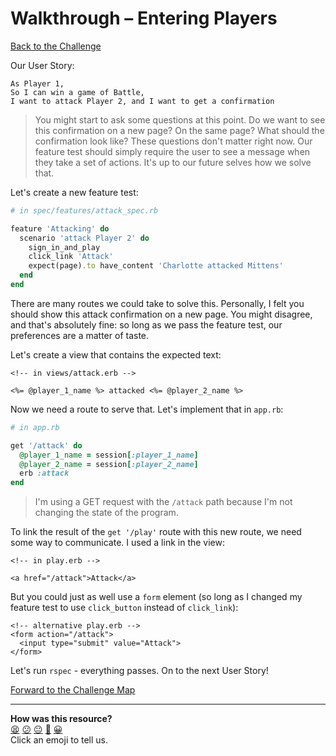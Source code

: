 # Walkthrough – Entering Players

[Back to the Challenge](../attacking_player_2.md)

Our User Story:

```
As Player 1,
So I can win a game of Battle,
I want to attack Player 2, and I want to get a confirmation
```

> You might start to ask some questions at this point. Do we want to see this confirmation on a new page? On the same page? What should the confirmation look like? These questions don't matter right now. Our feature test should simply require the user to see a message when they take a set of actions. It's up to our future selves how we solve that.

Let's create a new feature test:

```ruby
# in spec/features/attack_spec.rb

feature 'Attacking' do
  scenario 'attack Player 2' do
    sign_in_and_play
    click_link 'Attack'
    expect(page).to have_content 'Charlotte attacked Mittens'
  end
end
```

There are many routes we could take to solve this. Personally, I felt you should show this attack confirmation on a new page. You might disagree, and that's absolutely fine: so long as we pass the feature test, our preferences are a matter of taste.

Let's create a view that contains the expected text:

```erb
<!-- in views/attack.erb -->

<%= @player_1_name %> attacked <%= @player_2_name %>
```

Now we need a route to serve that. Let's implement that in `app.rb`:

```ruby
# in app.rb

get '/attack' do
  @player_1_name = session[:player_1_name]
  @player_2_name = session[:player_2_name]
  erb :attack
end
```

> I'm using a GET request with the `/attack` path because I'm not changing the state of the program.

To link the result of the `get '/play'` route with this new route, we need some way to communicate. I used a link in the view:

```erb
<!-- in play.erb -->

<a href="/attack">Attack</a>
```

But you could just as well use a `form` element (so long as I changed my feature test to use `click_button` instead of `click_link`):

```erb
<!-- alternative play.erb -->
<form action="/attack">
  <input type="submit" value="Attack">
</form>
```

Let's run `rspec` - everything passes. On to the next User Story!

[Forward to the Challenge Map](../README.md)

<!-- BEGIN GENERATED SECTION DO NOT EDIT -->

---

**How was this resource?**  
[😫](https://airtable.com/shrUJ3t7KLMqVRFKR?prefill_Repository=course&prefill_File=intro_to_the_web/walkthroughs/attacking_player_2.md&prefill_Sentiment=😫) [😕](https://airtable.com/shrUJ3t7KLMqVRFKR?prefill_Repository=course&prefill_File=intro_to_the_web/walkthroughs/attacking_player_2.md&prefill_Sentiment=😕) [😐](https://airtable.com/shrUJ3t7KLMqVRFKR?prefill_Repository=course&prefill_File=intro_to_the_web/walkthroughs/attacking_player_2.md&prefill_Sentiment=😐) [🙂](https://airtable.com/shrUJ3t7KLMqVRFKR?prefill_Repository=course&prefill_File=intro_to_the_web/walkthroughs/attacking_player_2.md&prefill_Sentiment=🙂) [😀](https://airtable.com/shrUJ3t7KLMqVRFKR?prefill_Repository=course&prefill_File=intro_to_the_web/walkthroughs/attacking_player_2.md&prefill_Sentiment=😀)  
Click an emoji to tell us.

<!-- END GENERATED SECTION DO NOT EDIT -->
